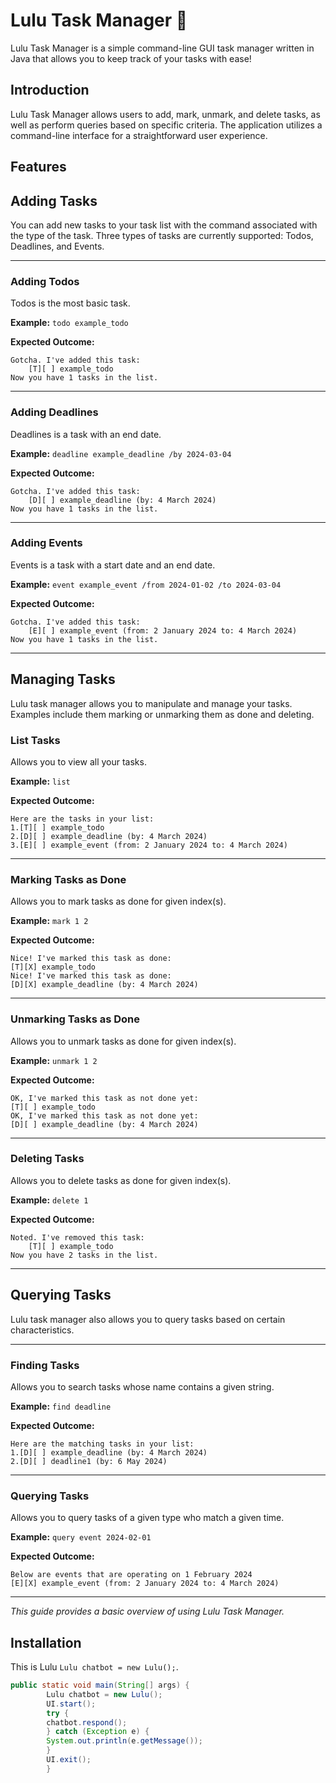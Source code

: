 # Lulu Task Manager 🤖

Lulu Task Manager is a simple command-line GUI task manager written in Java that allows you to keep track of your tasks with ease!

## Introduction

Lulu Task Manager allows users to add, mark, unmark, and delete tasks, as well as perform queries based on specific criteria. The application utilizes a command-line interface for a straightforward user experience.

## Features

## Adding Tasks

You can add new tasks to your task list with the command associated with the type of the task. Three types of tasks are currently supported: Todos, Deadlines, and Events.
___
### Adding Todos

Todos is the most basic task.

**Example:** `todo example_todo`

**Expected Outcome:**

```
Gotcha. I've added this task:
    [T][ ] example_todo
Now you have 1 tasks in the list.
```
___
### Adding Deadlines

Deadlines is a task with an end date.

**Example:** `deadline example_deadline /by 2024-03-04`

**Expected Outcome:**

```
Gotcha. I've added this task:
    [D][ ] example_deadline (by: 4 March 2024)
Now you have 1 tasks in the list.
```
___
### Adding Events

Events is a task with a start date and an end date.

**Example:** `event example_event /from 2024-01-02 /to 2024-03-04`

**Expected Outcome:**
```
Gotcha. I've added this task:
    [E][ ] example_event (from: 2 January 2024 to: 4 March 2024)
Now you have 1 tasks in the list.
```
___
## Managing Tasks

Lulu task manager allows you to manipulate and manage your tasks. Examples include them marking or unmarking them as done and deleting.

### List Tasks

Allows you to view all your tasks.

**Example:** `list`

**Expected Outcome:**

```
Here are the tasks in your list:
1.[T][ ] example_todo
2.[D][ ] example_deadline (by: 4 March 2024)
3.[E][ ] example_event (from: 2 January 2024 to: 4 March 2024)
```
___
### Marking Tasks as Done

Allows you to mark tasks as done for given index(s).

**Example:** `mark 1 2`

**Expected Outcome:**
```
Nice! I've marked this task as done:
[T][X] example_todo
Nice! I've marked this task as done:
[D][X] example_deadline (by: 4 March 2024)
```
___
### Unmarking Tasks as Done

Allows you to unmark tasks as done for given index(s).

**Example:** `unmark 1 2`

**Expected Outcome:**
```
OK, I've marked this task as not done yet:
[T][ ] example_todo
OK, I've marked this task as not done yet:
[D][ ] example_deadline (by: 4 March 2024)
```
---
### Deleting Tasks

Allows you to delete tasks as done for given index(s).

**Example:** `delete 1`

**Expected Outcome:**
```
Noted. I've removed this task:
    [T][ ] example_todo
Now you have 2 tasks in the list.
```
___
## Querying Tasks

Lulu task manager also allows you to query tasks based on certain characteristics.
___
### Finding Tasks

Allows you to search tasks whose name contains a given string.

**Example:** `find deadline`

**Expected Outcome:**
```
Here are the matching tasks in your list:
1.[D][ ] example_deadline (by: 4 March 2024)
2.[D][ ] deadline1 (by: 6 May 2024)
```
---
### Querying Tasks

Allows you to query tasks of a given type who match a given time.

**Example:** `query event 2024-02-01`

**Expected Outcome:**
```
Below are events that are operating on 1 February 2024
[E][X] example_event (from: 2 January 2024 to: 4 March 2024)
```
---
*This guide provides a basic overview of using Lulu Task Manager.*


## Installation

This is Lulu `Lulu chatbot = new Lulu();`.

```java
public static void main(String[] args) {
        Lulu chatbot = new Lulu();
        UI.start();
        try {
        chatbot.respond();
        } catch (Exception e) {
        System.out.println(e.getMessage());
        }
        UI.exit();
        }
```